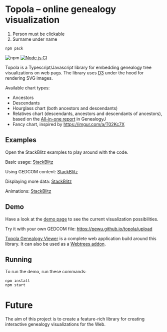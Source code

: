 # Topola – online genealogy visualization

1. Person must be clickable
2. Surname under name

```
npm pack
```

![npm](https://img.shields.io/npm/v/topola.svg)
[![Node.js CI](https://github.com/PeWu/topola-viewer/actions/workflows/node.js.yml/badge.svg)](https://github.com/PeWu/topola/actions/workflows/node.js.yml)

Topola is a Typescript/Javascript library for embedding genealogy tree visualizations on web pags.
The library uses [D3](https://d3js.org/) under the hood for rendering SVG images.

Available chart types:
* Ancestors
* Descendants
* Hourglass chart (both ancestors and descendants)
* Relatives chart (descendants, ancestors and descendants of ancestors), based on the
  [All-in-one report](http://genj.sourceforge.net/wiki/en/reports/graphicaltree) in GenealogyJ
* Fancy chart, inspired by https://imgur.com/a/T02Kc7X

## Examples

Open the StackBlitz examples to play around with the code.

Basic usage: [StackBlitz](https://stackblitz.com/edit/topola-basic)

Using GEDCOM content: [StackBlitz](https://stackblitz.com/edit/topola-gedcom)

Displaying more data: [StackBlitz](https://stackblitz.com/edit/topola-moredata)

Animations: [StackBlitz](https://stackblitz.com/edit/topola-animations)

## Demo

Have a look at the [demo page](https://pewu.github.io/topola/) to see the current visualization
possibilities.

Try it with your own GEDCOM file: https://pewu.github.io/topola/upload

[Topola Genealogy Viewer](https://pewu.github.io/topola-viewer/) is a complete web application
build around this library. It can also be used as a
[Webtrees addon](https://github.com/PeWu/topola-webtrees).

## Running
To run the demo, run these commands:
```
npm install
npm start
```

# Future

The aim of this project is to create a feature-rich library for creating interactive genealogy
visualizations for the Web.
